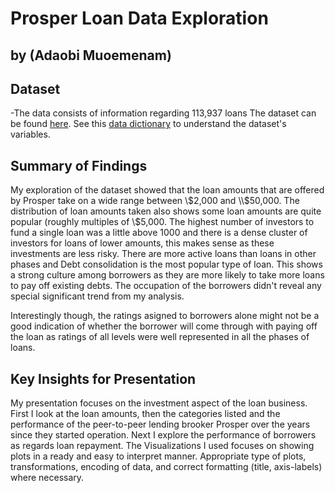 # Prosper Loan Data Exploration
## by (Adaobi Muoemenam)


## Dataset

-The data consists of information regarding 113,937 loans
The dataset can be found [here](https://s3.amazonaws.com/udacity-hosted-downloads/ud651/prosperLoanData.csv).
See this [data dictionary](https://www.google.com/url?q=https://docs.google.com/spreadsheet/ccc?key%3D0AllIqIyvWZdadDd5NTlqZ1pBMHlsUjdrOTZHaVBuSlE%26usp%3Dsharing&sa=D&ust=1554486256024000) to understand the dataset's variables.


## Summary of Findings

My exploration of the dataset showed that the loan amounts that are offered by
Prosper take on a wide range between \\$2,000 and \\$50,000. The distribution
of loan amounts taken also shows some loan amounts are quite popular (roughly
multiples of \\$5,000. The highest number of investors to fund a single loan
was a little above 1000 and there is a dense cluster of investors for loans
of lower amounts, this makes sense as these investments are less risky. There
are more active loans than loans in other phases and Debt consolidation is the
most popular type of loan. This shows a strong culture among borrowers as they
are more likely to take more loans to pay off existing debts. The occupation of
the borrowers didn't reveal any special significant trend from my analysis.

Interestingly though, the ratings asigned to borrowers alone might not be a good
indication of whether the borrower will come through with paying off the loan as
ratings of all levels were well represented in all the phases of loans.



## Key Insights for Presentation

My presentation focuses on the investment aspect of the loan business. First I
look at the loan amounts, then the categories listed and the performance of the
peer-to-peer lending brooker Prosper over the years since they started operation.
Next I explore the performance of borrowers as regards loan repayment. The Visualizations
I used focuses on showing plots in a ready and easy to interpret manner. Appropriate
type of plots, transformations, encoding of data, and correct formatting (title,
axis-labels) where necessary. 